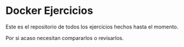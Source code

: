 # Docker Ejercicios

Este es el repositorio de todos los ejercicios hechos hasta el momento.

Por si acaso necesitan compararlos o revisarlos.
